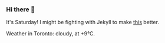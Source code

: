### Hi there :wave:

It's Saturday! I might be fighting with Jekyll to make [this](https://swissclubtoronto.ca) better.

Weather in Toronto: cloudy, at +9°C.
